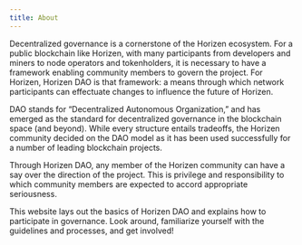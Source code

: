 ```yaml
---
title: About
---
```


Decentralized governance is a cornerstone of the Horizen ecosystem. For a public blockchain like Horizen, with many participants from developers and miners to node operators and tokenholders, it is necessary to have a framework enabling community members to govern the project. For Horizen, Horizen DAO is that framework: a means through which network participants can effectuate changes to influence the future of Horizen.

DAO stands for “Decentralized Autonomous Organization,” and has emerged as the standard for decentralized governance in the blockchain space (and beyond). While every structure entails tradeoffs, the Horizen community decided on the DAO model as it has been used successfully for a number of leading blockchain projects.

Through Horizen DAO, any member of the Horizen community can have a say over the direction of the project. This is privilege and responsibility to which community members are expected to accord appropriate seriousness.

This website lays out the basics of Horizen DAO and explains how to participate in governance. Look around, familiarize yourself with the guidelines and processes, and get involved!


